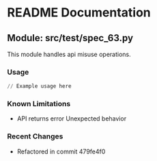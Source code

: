 # README Documentation

## Module: src/test/spec_63.py

This module handles api misuse operations.

### Usage

```python
// Example usage here
```

### Known Limitations

- API returns error Unexpected behavior

### Recent Changes

- Refactored in commit 479fe4f0
